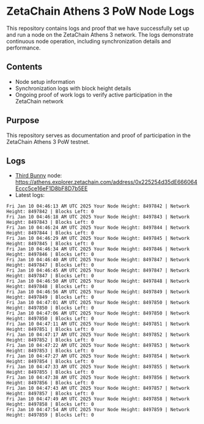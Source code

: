 # ZetaChain Athens 3 PoW Node Logs
This repository contains logs and proof that we have successfully set up and run a node on the ZetaChain Athens 3 network. The logs demonstrate continuous node operation, including synchronization details and performance.

## Contents
- Node setup information
- Synchronization logs with block height details
- Ongoing proof of work logs to verify active participation in the ZetaChain network

## Purpose
This repository serves as documentation and proof of participation in the ZetaChain Athens 3 PoW testnet.

## Logs

- [Third Bunny](https://thirdbunny.xyz/) node: https://athens.explorer.zetachain.com/address/0x225254d35dE666064Eccc5ce16eF1D8bF8D7b5EE
- Latest logs:
```
Fri Jan 10 04:46:13 AM UTC 2025 Your Node Height: 8497842 | Network Height: 8497842 | Blocks Left: 0
Fri Jan 10 04:46:18 AM UTC 2025 Your Node Height: 8497843 | Network Height: 8497843 | Blocks Left: 0
Fri Jan 10 04:46:24 AM UTC 2025 Your Node Height: 8497844 | Network Height: 8497844 | Blocks Left: 0
Fri Jan 10 04:46:29 AM UTC 2025 Your Node Height: 8497845 | Network Height: 8497845 | Blocks Left: 0
Fri Jan 10 04:46:34 AM UTC 2025 Your Node Height: 8497846 | Network Height: 8497846 | Blocks Left: 0
Fri Jan 10 04:46:40 AM UTC 2025 Your Node Height: 8497847 | Network Height: 8497847 | Blocks Left: 0
Fri Jan 10 04:46:45 AM UTC 2025 Your Node Height: 8497847 | Network Height: 8497847 | Blocks Left: 0
Fri Jan 10 04:46:50 AM UTC 2025 Your Node Height: 8497848 | Network Height: 8497848 | Blocks Left: 0
Fri Jan 10 04:46:56 AM UTC 2025 Your Node Height: 8497849 | Network Height: 8497849 | Blocks Left: 0
Fri Jan 10 04:47:01 AM UTC 2025 Your Node Height: 8497850 | Network Height: 8497850 | Blocks Left: 0
Fri Jan 10 04:47:06 AM UTC 2025 Your Node Height: 8497850 | Network Height: 8497850 | Blocks Left: 0
Fri Jan 10 04:47:11 AM UTC 2025 Your Node Height: 8497851 | Network Height: 8497851 | Blocks Left: 0
Fri Jan 10 04:47:17 AM UTC 2025 Your Node Height: 8497852 | Network Height: 8497852 | Blocks Left: 0
Fri Jan 10 04:47:22 AM UTC 2025 Your Node Height: 8497853 | Network Height: 8497853 | Blocks Left: 0
Fri Jan 10 04:47:27 AM UTC 2025 Your Node Height: 8497854 | Network Height: 8497854 | Blocks Left: 0
Fri Jan 10 04:47:33 AM UTC 2025 Your Node Height: 8497855 | Network Height: 8497855 | Blocks Left: 0
Fri Jan 10 04:47:38 AM UTC 2025 Your Node Height: 8497856 | Network Height: 8497856 | Blocks Left: 0
Fri Jan 10 04:47:43 AM UTC 2025 Your Node Height: 8497857 | Network Height: 8497857 | Blocks Left: 0
Fri Jan 10 04:47:49 AM UTC 2025 Your Node Height: 8497858 | Network Height: 8497858 | Blocks Left: 0
Fri Jan 10 04:47:54 AM UTC 2025 Your Node Height: 8497859 | Network Height: 8497859 | Blocks Left: 0
```
